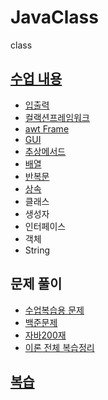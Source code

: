 # JavaClass
class

## [수업 내용](https://github.com/harteh/JavaClass/tree/main/bm_workspace/MayJava/src)
+ [입출력](https://github.com/harteh/JavaClass/tree/main/bm_workspace/MayJava/src/streampart)
+ [컬랙션프레임워크](https://github.com/harteh/JavaClass/tree/main/bm_workspace/MayJava/src/collection)
+ [awt Frame](https://github.com/harteh/JavaClass/tree/main/bm_workspace/MayJava/src/awtFrame)
+ [GUI](https://github.com/harteh/JavaClass/tree/main/bm_workspace/MayJava/src/gui)
+ [추상메서드](https://github.com/harteh/JavaClass/tree/main/bm_workspace/MayJava/src/abstractex)
+ [배열](https://github.com/harteh/JavaClass/tree/main/bm_workspace/MayJava/src/arraypart)
+ [반복문](https://github.com/harteh/JavaClass/tree/main/bm_workspace/MayJava/src/controlflow)
+ [상속](https://github.com/harteh/JavaClass/tree/main/bm_workspace/MayJava/src/inheritance)
+ 클래스
+ 생성자
+ 인터페이스
+ 객체
+ String

## 문제 풀이
+ [수업복습용 문제](https://github.com/harteh/JavaClass/tree/main/bm_workspace/MayJava/src/review)
+ [백준문제](https://github.com/harteh/JavaClass/tree/main/bm_workspace/BaekjoonJava/src/beakjoonJava)
+ [자바200재](https://github.com/harteh/JavaClass/tree/main/bm_workspace/BaekjoonJava/src/java200)
+ [이론 전체 복습정리](https://github.com/harteh/JavaClass/tree/main/bm_workspace/BaekjoonJava/src/javaReview)


## [복습](https://github.com/harteh/JavaClass/tree/main/bm_workspace/ClassReview/src)
